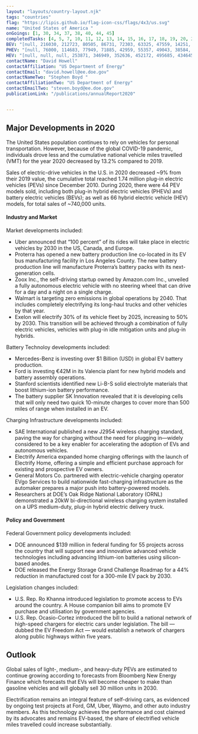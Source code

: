```yaml
---
layout: "layouts/country-layout.njk"
tags: "countries"
flag: "https://lipis.github.io/flag-icon-css/flags/4x3/us.svg"
name: "United States of America "
onGoings: [1, 30, 34, 37, 38, 40, 44, 45]
completedTasks: [4, 5, 7, 10, 11, 12, 13, 14, 15, 16, 17, 18, 19, 20, 21, 22, 24, 25, 26, 28, 29]
BEV: "[null, 216030, 212723, 80505, 86731, 72303, 63325, 47559, 14251, null, null]"
PHEV: "[null, 76000, 114683, 77949, 71885, 42959, 55357, 49043, 38584, null, null]"
HEV: "[null, null, null, 253871, 346949, 352636, 452172, 495685, 434645, null, null]"
contactName: "​David Howell"
contactAffiliation: "US Department of Energy"
contactEmail: "david.howell@ee.doe.gov"
contactNameTwo: "​​​​​​Stephen Boyd "
contactAffiliationTwo: "US Department of Energy"
contactEmailTwo: "steven.boyd@ee.doe.gov"
publicationLink: "/publications/annualReport2020"


---
```

## Major Developments in 2020
The United States population continues to rely on vehicles for personal transportation. However, because of the global COVID-19 pandemic, individuals drove less and the cumulative national vehicle miles travelled (VMT) for the year 2020 decreased by 13.2% compared to 2019.  

Sales of electric-drive vehicles in the U.S. in 2020 decreased ~9% from their 2019 value, the cumulative total reached 1.74 million plug-in electric vehicles (PEVs) since December 2010. During 2020, there were 44 PEV models sold, including both plug-in hybrid electric vehicles (PHEVs) and battery electric vehicles (BEVs); as well as 66 hybrid electric vehicle (HEV) models, for total sales of ~740,000 units. 
#### Industry and Market 
Market developments included:  
- Uber announced that “100 percent” of its rides will take place in electric vehicles by 2030 in the US, Canada, and Europe. 
- Proterra has opened a new battery production line co-located in its EV bus manufacturing facility in Los Angeles County. The new battery production line will manufacture Proterra’s battery packs with its next-generation cells. 
- Zoox Inc., the self-driving startup owned by Amazon.com Inc., unveiled a fully autonomous electric vehicle with no steering wheel that can drive for a day and a night on a single charge. 
- Walmart is targeting zero emissions in global operations by 2040. That includes completely electrifying its long-haul trucks and other vehicles by that year. 
- Exelon will electrify 30% of its vehicle fleet by 2025, increasing to 50% by 2030. This transition will be achieved through a combination of fully electric vehicles, vehicles with plug-in idle mitigation units and plug-in hybrids. 

Battery Technoloy developments included: 

- Mercedes-Benz is investing over $1 Billion (USD) in global EV battery production. 
- Ford is investing €42M in its Valencia plant for new hybrid models and battery assembly operations. 
- Stanford scientists identified new Li-B-S solid electrolyte materials that boost lithium-ion battery performance. 
- The battery supplier SK Innovation revealed that it is developing cells that will only need two quick 10-minute charges to cover more than 500 miles of range when installed in an EV. 

Charging Infrastructure	 developments included: 

- SAE International published a new J2954 wireless charging standard, paving the way for charging without the need for plugging in—widely considered to be a key enabler for accelerating the adoption of EVs and autonomous vehicles. 
- Electrify America expanded home charging offerings with the launch of Electrify Home, offering a simple and efficient purchase approach for existing and prospective EV owners. 
- General Motors Co. partnered with electric-vehicle charging operator EVgo Services to build nationwide fast-charging infrastructure as the automaker prepares a major push into battery-powered models. 
- Researchers at DOE’s Oak Ridge National Laboratory (ORNL) demonstrated a 20kW bi-directional wireless charging system installed on a UPS medium-duty, plug-in hybrid electric delivery truck. 

#### Policy and Government  
Federal Government policy developments included: 

- DOE announced $139 million in federal funding for 55 projects across the country that will support new and innovative advanced vehicle technologies including advancing lithium-ion batteries using silicon-based anodes. 
- DOE released the Energy Storage Grand Challenge Roadmap for a 44% reduction in manufactured cost for a 300-mile EV pack by 2030.  

Legislation changes included: 

-  U.S. Rep. Ro Khanna introduced legislation to promote access to EVs around the country. A House companion bill aims to promote EV purchase and utilisation by government agencies. 
-  U.S. Rep. Ocasio-Cortez introduced the bill to build a national network of high-speed chargers for electric cars under legislation. The bill — dubbed the EV Freedom Act — would establish a network of chargers along public highways within five years. 

## Outlook   
Global sales of light-, medium-, and heavy-duty PEVs are estimated to continue growing according to forecasts from Bloomberg New Energy Finance which forecasts that EVs will become cheaper to make than gasoline vehicles and will globally sell 30 million units in 2030. 

Electrification remains an integral feature of self-driving cars, as evidenced by ongoing test projects at Ford, GM, Uber, Waymo, and other auto industry members. As this technology achieves the performance and cost claimed by its advocates and remains EV-based, the share of electrified vehicle miles travelled could increase substantially. 
   